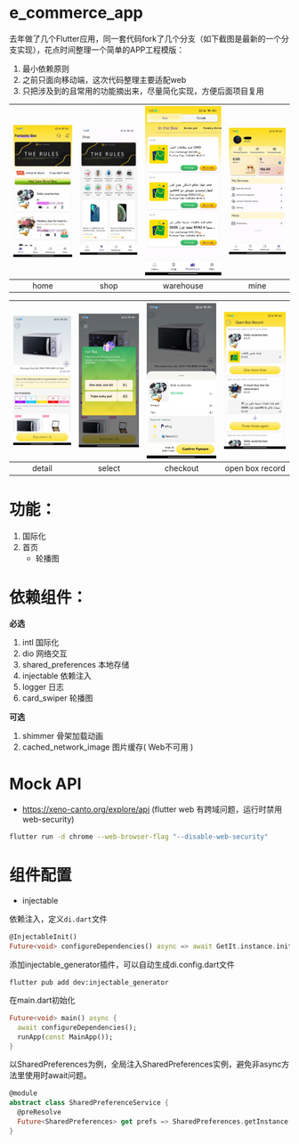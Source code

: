 # e_commerce_app

去年做了几个Flutter应用，同一套代码fork了几个分支（如下截图是最新的一个分支实现），花点时间整理一个简单的APP工程模版：

1. 最小依赖原则
1. 之前只面向移动端，这次代码整理主要适配web
1. 只把涉及到的且常用的功能摘出来，尽量简化实现，方便后面项目复用

| ![home](./showcase/home.jpg) | ![shop](./showcase/shop.jpg) | ![warehouse](./showcase/warehouse.jpg) |![mine](./showcase/mine.jpg) |
|:---:|:---:|:---:|:---:|
| home | shop | warehouse | mine |

| ![detail](./showcase/detail.jpg) | ![select](./showcase/select.jpg) | ![checkout](./showcase/checkout.jpg) |![open_box_record](./showcase/open_box_record.jpg) |
|:---:|:---:|:---:|:---:|
| detail | select | checkout | open box record |

# 功能：
1. 国际化
1. 首页
    * 轮播图


# 依赖组件：
**必选**
1. intl 国际化
1. dio 网络交互
1. shared_preferences 本地存储
1. injectable 依赖注入
1. logger 日志
1. card_swiper 轮播图


**可选**
1. shimmer 骨架加载动画
1. cached_network_image 图片缓存( Web不可用 )

# Mock API
* https://xeno-canto.org/explore/api (flutter web 有跨域问题，运行时禁用web-security)
```bash
flutter run -d chrome --web-browser-flag "--disable-web-security" 
```

# 组件配置
* injectable

依赖注入，定义`di.dart`文件
```dart
@InjectableInit()
Future<void> configureDependencies() async => await GetIt.instance.init();
```
添加injectable_generator插件，可以自动生成di.config.dart文件
```
flutter pub add dev:injectable_generator
```

在main.dart初始化
```dart
Future<void> main() async {
  await configureDependencies();
  runApp(const MainApp());
}
```


以SharedPreferences为例，全局注入SharedPreferences实例，避免非async方法里使用时await问题。
```dart
@module
abstract class SharedPreferenceService {
  @preResolve
  Future<SharedPreferences> get prefs => SharedPreferences.getInstance();
}
```